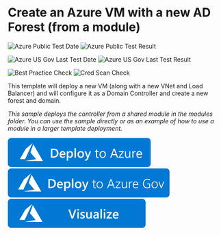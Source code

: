 # Create an Azure VM with a new AD Forest (from a module)

![Azure Public Test Date](https://azurequickstartsservice.blob.core.windows.net/badges/active-directory-new-domain/PublicLastTestDate.svg)
![Azure Public Test Result](https://azurequickstartsservice.blob.core.windows.net/badges/active-directory-new-domain/PublicDeployment.svg)

![Azure US Gov Last Test Date](https://azurequickstartsservice.blob.core.windows.net/badges/active-directory-new-domain/FairfaxLastTestDate.svg)
![Azure US Gov Last Test Result](https://azurequickstartsservice.blob.core.windows.net/badges/active-directory-new-domain/FairfaxDeployment.svg)

![Best Practice Check](https://azurequickstartsservice.blob.core.windows.net/badges/active-directory-new-domain/BestPracticeResult.svg)
![Cred Scan Check](https://azurequickstartsservice.blob.core.windows.net/badges/active-directory-new-domain/CredScanResult.svg)

This template will deploy a new VM (along with a new VNet and Load Balancer) and will configure it as a Domain Controller and create a new forest and domain.

_This sample deploys the controller from a shared module in the modules folder.  You can use the sample directly or as an example of how to use a module in a larger template deployment._

[![Deploy To Azure](https://raw.githubusercontent.com/Azure/azure-quickstart-templates/master/1-CONTRIBUTION-GUIDE/images/deploytoazure.svg?sanitize=true)](https://portal.azure.com/#create/Microsoft.Template/uri/https%3A%2F%2Fraw.githubusercontent.com%2FAzure%2Fazure-quickstart-templates%2Fmaster%2Factive-directory-new-domain%2Fazuredeploy.json)  [![Deploy To Azure US Gov](https://raw.githubusercontent.com/Azure/azure-quickstart-templates/master/1-CONTRIBUTION-GUIDE/images/deploytoazuregov.svg?sanitize=true)](https://portal.azure.us/#create/Microsoft.Template/uri/https%3A%2F%2Fraw.githubusercontent.com%2FAzure%2Fazure-quickstart-templates%2Fmaster%2Factive-directory-new-domain%2Fazuredeploy.json)  [![Visualize](https://raw.githubusercontent.com/Azure/azure-quickstart-templates/master/1-CONTRIBUTION-GUIDE/images/visualizebutton.svg?sanitize=true)](http://armviz.io/#/?load=https%3A%2F%2Fraw.githubusercontent.com%2FAzure%2Fazure-quickstart-templates%2Fmaster%2Factive-directory-new-domain%2Fazuredeploy.json)

